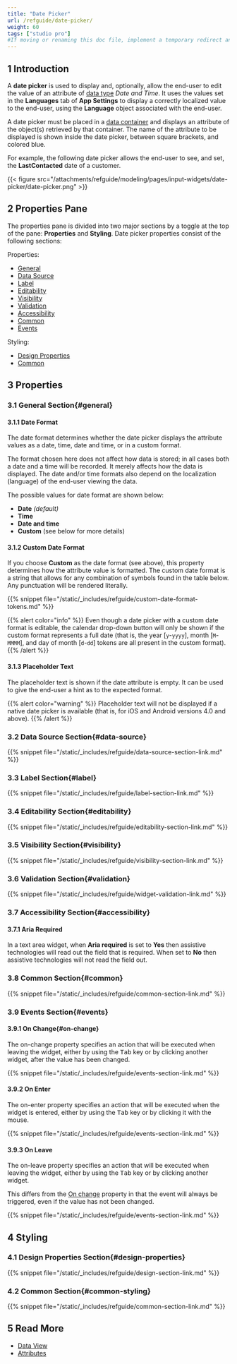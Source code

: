 ```yaml
---
title: "Date Picker"
url: /refguide/date-picker/
weight: 60
tags: ["studio pro"]
#If moving or renaming this doc file, implement a temporary redirect and let the respective team know they should update the URL in the product. See Mapping to Products for more details.
---
```


## 1 Introduction

A **date picker** is used to display and, optionally, allow the end-user to edit the value of an attribute of [data type](/refguide/data-types/) *Date and Time*. It uses the values set in the **Languages** tab of **App Settings** to display a correctly localized value to the end-user, using the **Language** object associated with the end-user.

A date picker must be placed in a [data container](/refguide/data-widgets/) and displays an attribute of the object(s) retrieved by that container. The name of the attribute to be displayed is shown inside the date picker, between square brackets, and colored blue.

For example, the following date picker allows the end-user to see, and set, the **LastContacted** date of a customer.

{{< figure src="/attachments/refguide/modeling/pages/input-widgets/date-picker/date-picker.png" >}}

## 2 Properties Pane

The properties pane is divided into two major sections by a toggle at the top of the pane: **Properties** and **Styling**. Date picker properties consist of the following sections:

Properties:
* [General](#general)
* [Data Source](#data-source)
* [Label](#label)
* [Editability](#editability)
* [Visibility](#visibility)
* [Validation](#validation)
* [Accessibility](#accessibility)
* [Common](#common)
* [Events](#events)

Styling:
* [Design Properties](#design-properties)
* [Common](#common-styling)

## 3 Properties

### 3.1 General Section{#general}

#### 3.1.1 Date Format

The date format determines whether the date picker displays the attribute values as a date, time, date and time, or in a custom format.

The format chosen here does not affect how data is stored; in all cases both a date and a time will be recorded. It merely affects how the data is displayed. The date and/or time formats also depend on the localization (language) of the end-user viewing the data.

The possible values for date format are shown below:

* **Date** *(default)*
* **Time**
* **Date and time**
* **Custom** (see below for more details)

#### 3.1.2 Custom Date Format

If you choose **Custom** as the date format (see above), this property determines how the attribute value is formatted. The custom date format is a string that allows for any combination of symbols found in the table below. Any punctuation will be rendered literally.

{{% snippet file="/static/_includes/refguide/custom-date-format-tokens.md" %}}

{{% alert color="info" %}}
Even though a date picker with a custom date format is editable, the calendar drop-down button will only be shown if the custom format represents a full date (that is, the year [`y`-`yyyy`], month [`M`-`MMMM`], and day of month [`d`-`dd`] tokens are all present in the custom format).
{{% /alert %}}

#### 3.1.3 Placeholder Text

The placeholder text is shown if the date attribute is empty. It can be used to give the end-user a hint as to the expected format.

{{% alert color="warning" %}}
Placeholder text will not be displayed if a native date picker is available (that is, for iOS and Android versions 4.0 and above).
{{% /alert %}}

### 3.2 Data Source Section{#data-source}

{{% snippet file="/static/_includes/refguide/data-source-section-link.md" %}}

### 3.3 Label Section{#label}

{{% snippet file="/static/_includes/refguide/label-section-link.md" %}}

### 3.4 Editability Section{#editability}

{{% snippet file="/static/_includes/refguide/editability-section-link.md" %}}

### 3.5 Visibility Section{#visibility}

{{% snippet file="/static/_includes/refguide/visibility-section-link.md" %}}

### 3.6 Validation Section{#validation}

{{% snippet file="/static/_includes/refguide/widget-validation-link.md" %}}

### 3.7 Accessibility Section{#accessibility}

#### 3.7.1 Aria Required

In a text area widget, when **Aria required** is set to **Yes** then assistive technologies will read out the field that is required. When set to **No** then assistive technologies will not read the field out.

### 3.8 Common Section{#common}

{{% snippet file="/static/_includes/refguide/common-section-link.md" %}}

### 3.9 Events Section{#events}

#### 3.9.1 On Change{#on-change}

The on-change property specifies an action that will be executed when leaving the widget, either by using the <kbd>Tab</kbd> key or by clicking another widget, after the value has been changed.

{{% snippet file="/static/_includes/refguide/events-section-link.md" %}}

#### 3.9.2 On Enter

The on-enter property specifies an action that will be executed when the widget is entered, either by using the <kbd>Tab</kbd> key or by clicking it with the mouse.

{{% snippet file="/static/_includes/refguide/events-section-link.md" %}}

#### 3.9.3 On Leave

The on-leave property specifies an action that will be executed when leaving the widget, either by using the <kbd>Tab</kbd> key or by clicking another widget.

This differs from the [On change](#on-change) property in that the event will always be triggered, even if the value has not been changed.

{{% snippet file="/static/_includes/refguide/events-section-link.md" %}}

## 4 Styling

### 4.1 Design Properties Section{#design-properties}

{{% snippet file="/static/_includes/refguide/design-section-link.md" %}} 

### 4.2 Common Section{#common-styling}

{{% snippet file="/static/_includes/refguide/common-section-link.md" %}}

## 5 Read More

* [Data View](/refguide/data-view/)
* [Attributes](/refguide/attributes/)
